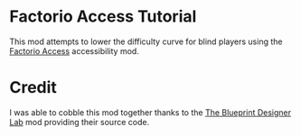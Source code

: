 # Factorio Access Tutorial

This mod attempts to lower the difficulty curve for blind players using the [Factorio Access](https://github.com/Crimso777/Factorio-Access) accessibility mod.

# Credit

I was able to cobble this mod together thanks to the [The Blueprint Designer Lab](https://mods.factorio.com/mod/BlueprintLab_design) mod providing their source code.
